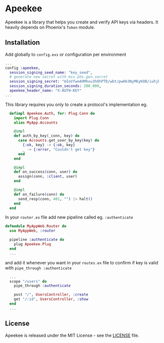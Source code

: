 # Apeekee

Apeekee is a library that helps you create and verify API keys via headers. It heavily depends on Phoenix's `Token` module.

## Installation

Add globally to `config.exs` or configuration per environment

```elixir
...
config :apeekee,
  session_signing_seed_name: "key_seed",
  # generate new secret with mix phx.gen.secret
  session_signing_secret: "mIoVfweA9Mhxu3hOhPTD/wbt/pwHb3NyM6yKOB/iuhjDyVsvumTtGte+wK2QELdA",
  session_signing_duration_seconds: 200_000,
  apeekee_header_name: "X-AUTH-KEY"
...
```

This library requires you only to create a protocol's implementation eg.
```elixir
  defimpl Apeekee.Auth, for: Plug.Conn do
    import Plug.Conn
    alias MyApp.Accounts

    @impl
    def auth_by_key(_conn, key) do
      case Accounts.get_user_by_key(key) do
        {:ok, key} -> {:ok, key}
        _ -> {:error, "Couldn't get key"}
      end
    end

    @impl
    def on_success(conn, user) do
      assign(conn, :client, user)
    end

    @impl
    def on_failure(conn) do
      send_resp(conn, 401, "") |> halt()
    end
  end
```

In your `router.ex` file add new pipeline called eg. `:authenticate`
```elixir
defmodule MyAppWeb.Router do
  use MyAppWeb, :router

  pipeline :authenticate do
    plug Apeekee.Plug
  end
  ...
```

and add it whenever you want in your `routes.ex` file to confirm if key is valid with `pipe_through :authenticate`

```elixir
  ...
  scope "/users" do
    pipe_through :authenticate

    post "/", UsersController, :create
    get "/:id", UsersController, :show
  end
  ...
```

## License

Apeekee is released under the MIT License - see the [LICENSE](LICENSE) file.
